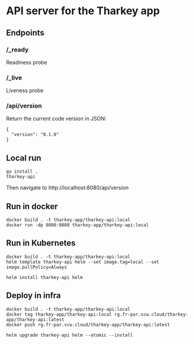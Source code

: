 # API server for the Tharkey app

## Endpoints

### /_ready
Readiness probe

### /_live
Liveness probe

### /api/version
Return the current code version in JSON:
```
{
  "version": "0.1.0"
}
```

## Local run
```
go install .
tharkey-api
```
Then navigate to http://localhost:8080/api/version

## Run in docker
```
docker build . -t tharkey-app/tharkey-api:local
docker run -dp 8080:8080 tharkey-app/tharkey-api:local
```

## Run in Kubernetes
```
docker build . -t tharkey-app/tharkey-api:local
helm template tharkey-api helm --set image.tag=local --set image.pullPolicy=Always

helm install tharkey-api helm
```

## Deploy in infra
```
docker build . -t tharkey-app/tharkey-api:local
docker tag tharkey-app/tharkey-api:local rg.fr-par.scw.cloud/tharkey-app/tharkey-api:latest
docker push rg.fr-par.scw.cloud/tharkey-app/tharkey-api:latest

helm upgrade tharkey-api helm --atomic --install    
```
